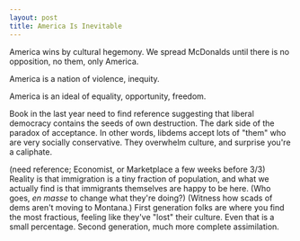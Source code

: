 ```yaml
---
layout: post
title: America Is Inevitable
---
```

America wins by
cultural hegemony.
We spread McDonalds until there is no opposition,
no them,
only America.

America is a nation of violence,
inequity.

America is an ideal of equality,
opportunity,
freedom.

Book in the last year
need to find reference
suggesting that liberal democracy
contains the seeds of own destruction.
The dark side of
the paradox of acceptance.
In other words,
libdems accept
lots of "them"
who are very socially conservative.
They overwhelm culture,
and surprise you're a caliphate.

(need reference;
Economist, or Marketplace a few weeks before 3/3)
Reality is that immigration
is a tiny fraction of population,
and what we actually find is that
immigrants themselves are happy to be here.
(Who goes, _en masse_ to change what they're doing?)
(Witness how scads of dems aren't moving to Montana.)
First generation folks
are where you find
the most fractious,
feeling like they've "lost" their culture.
Even that is a small percentage.
Second generation,
much more complete assimilation.
